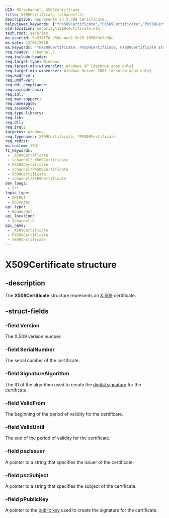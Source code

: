 ```yaml
---
UID: NS:schannel._X509Certificate
title: X509Certificate (schannel.h)
description: Represents an X.509 certificate.
helpviewer_keywords: ["*PX509Certificate","PX509Certificate","PX509Certificate structure pointer [Security]","X509Certificate","X509Certificate structure [Security]","schannel/PX509Certificate","schannel/X509Certificate","security.x509certificate"]
old-location: security\x509certificate.htm
tech.root: security
ms.assetid: 5a337f78-e5de-4ea2-9c15-1056d9e9e38c
ms.date: 12/05/2018
ms.keywords: '*PX509Certificate, PX509Certificate, PX509Certificate structure pointer [Security], X509Certificate, X509Certificate structure [Security], schannel/PX509Certificate, schannel/X509Certificate, security.x509certificate'
req.header: schannel.h
req.include-header: 
req.target-type: Windows
req.target-min-winverclnt: Windows XP [desktop apps only]
req.target-min-winversvr: Windows Server 2003 [desktop apps only]
req.kmdf-ver: 
req.umdf-ver: 
req.ddi-compliance: 
req.unicode-ansi: 
req.idl: 
req.max-support: 
req.namespace: 
req.assembly: 
req.type-library: 
req.lib: 
req.dll: 
req.irql: 
targetos: Windows
req.typenames: X509Certificate, *PX509Certificate
req.redist: 
ms.custom: 19H1
f1_keywords:
 - _X509Certificate
 - schannel/_X509Certificate
 - PX509Certificate
 - schannel/PX509Certificate
 - X509Certificate
 - schannel/X509Certificate
dev_langs:
 - c++
topic_type:
 - APIRef
 - kbSyntax
api_type:
 - HeaderDef
api_location:
 - Schannel.h
api_name:
 - _X509Certificate
 - PX509Certificate
 - X509Certificate
---
```


# X509Certificate structure


## -description

The <b>X509Certificate</b> structure represents an <a href="/windows/desktop/SecGloss/x-gly">X.509</a> certificate.

## -struct-fields

### -field Version

The X.509 version number.

### -field SerialNumber

The serial number of the certificate.

### -field SignatureAlgorithm

The ID of the algorithm used to create the <a href="/windows/desktop/SecGloss/d-gly">digital signature</a> for the certificate.

### -field ValidFrom

The beginning of the period of validity for the certificate.

### -field ValidUntil

The end of the period of validity for the certificate.

### -field pszIssuer

A pointer to a string that specifies the issuer of the certificate.

### -field pszSubject

A pointer to a string that specifies the subject of the certificate.

### -field pPublicKey

A pointer to the <a href="/windows/desktop/SecGloss/p-gly">public key</a> used to create the signature for the certificate.

